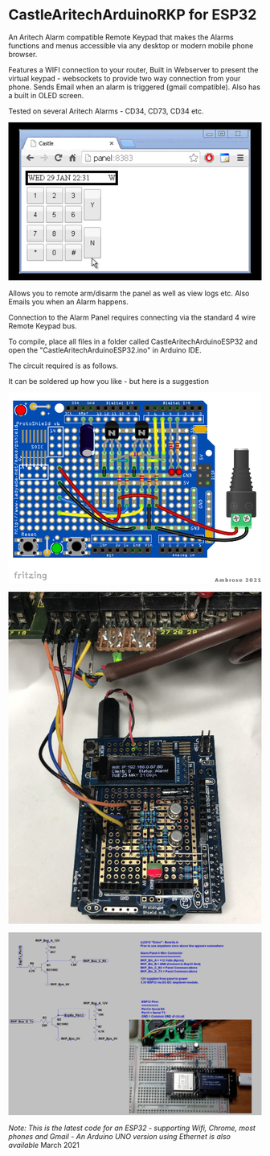 CastleAritechArduinoRKP for ESP32
=================================

An Aritech Alarm compatible Remote Keypad that makes the Alarms functions and menus
accessible via any desktop or modern mobile phone browser.

Features a WIFI connection to your router, Built in Webserver to present the virtual keypad - websockets to provide two way connection from your phone. Sends Email when an alarm is triggered (gmail compatible). Also has a built in OLED screen.

Tested on several Aritech Alarms - CD34, CD73, CD34 etc.

![animation demo](https://github.com/OzmoOzmo/CastleAritechArduinoESP32/blob/master/HowTo/ArduinoAritechInternetKeypadLoop.gif)

Allows you to remote arm/disarm the panel as well as view logs etc.
Also Emails you when an Alarm happens.

Connection to the Alarm Panel requires connecting via the standard 4 wire Remote Keypad bus.

To compile, place all files in a folder called CastleAritechArduinoESP32
and open the "CastleAritechArduinoESP32.ino" in Arduino IDE.

The circuit required is as follows.

It can be soldered up how you like - but here is a suggestion

![Wiring Diagram](https://raw.githubusercontent.com/OzmoOzmo/CastleAritechArduinoESP32/master/HowTo/SolderedBoard.png)

![Photo Soldered Up](https://raw.githubusercontent.com/OzmoOzmo/CastleAritechArduinoESP32/master/HowTo/SolderedBoard.jpg)

![schematic](https://raw.githubusercontent.com/OzmoOzmo/CastleAritechArduinoESP32/master/HowTo/Schematic.jpg)



*Note: This is the latest code for an ESP32 - supporting Wifi, Chrome, most phones and Gmail - An Arduino UNO version using Ethernet is also available*
March 2021
